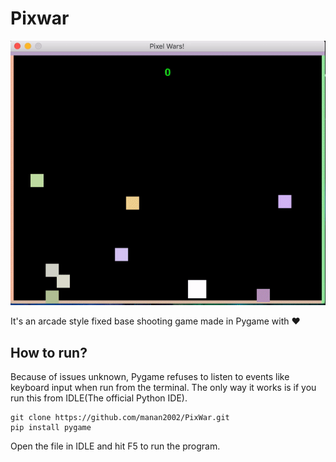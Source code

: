 # Pixwar
![Demo GIF](demo-pix.gif)


It's an arcade style fixed base shooting game made in Pygame with ❤️

## How to run?

Because of issues unknown, Pygame refuses to listen to events like keyboard input when run from the terminal.
The only way it works is if you run this from IDLE(The official Python IDE).

```
git clone https://github.com/manan2002/PixWar.git
pip install pygame
```
Open the file in IDLE and hit F5 to run the program.
